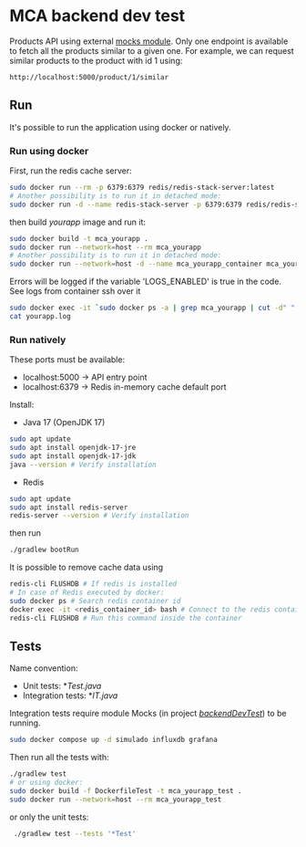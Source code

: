 # MCA backend dev test
Products API using external [mocks module](https://github.com/dalogax/backendDevTest).
Only one endpoint is available to fetch all the products similar to a given one.
For example, we can request similar products to the product with id 1 using:
```
http://localhost:5000/product/1/similar
```


## Run
It's possible to run the application using docker or natively.

### Run using docker
First, run the redis cache server:
```bash
sudo docker run --rm -p 6379:6379 redis/redis-stack-server:latest
# Another possibility is to run it in detached mode:
sudo docker run -d --name redis-stack-server -p 6379:6379 redis/redis-stack-server:latest
```

then build *yourapp* image and run it:
```bash
sudo docker build -t mca_yourapp .
sudo docker run --network=host --rm mca_yourapp
# Another possibility is to run it in detached mode:
sudo docker run --network=host -d --name mca_yourapp_container mca_yourapp
```

Errors will be logged if the variable 'LOGS_ENABLED' is true in the code.
See logs from container ssh over it
```bash
sudo docker exec -it `sudo docker ps -a | grep mca_yourapp | cut -d" " -f1` /bin/bash
cat yourapp.log
```

### Run natively
These ports must be available:
- localhost:5000 -> API entry point
- localhost:6379 -> Redis in-memory cache default port

Install:
- Java 17 (OpenJDK 17)
```bash
sudo apt update
sudo apt install openjdk-17-jre
sudo apt install openjdk-17-jdk
java --version # Verify installation
```
- Redis
```bash
sudo apt update
sudo apt install redis-server
redis-server --version # Verify installation
```

then run
```bash
./gradlew bootRun
```

It is possible to remove cache data using
```bash
redis-cli FLUSHDB # If redis is installed
# In case of Redis executed by docker:
sudo docker ps # Search redis container id
docker exec -it <redis_container_id> bash # Connect to the redis container
redis-cli FLUSHDB # Run this command inside the container
```

## Tests
Name convention:
- Unit tests: **Test.java*
- Integration tests: **IT.java*

Integration tests require module Mocks (in project [*backendDevTest*](https://github.com/dalogax/backendDevTest)) to be running.
```bash
sudo docker compose up -d simulado influxdb grafana
```

Then run all the tests with:
```bash
./gradlew test
# or using docker:
sudo docker build -f DockerfileTest -t mca_yourapp_test .
sudo docker run --network=host --rm mca_yourapp_test
```

or only the unit tests:
```bash
 ./gradlew test --tests '*Test'
```
